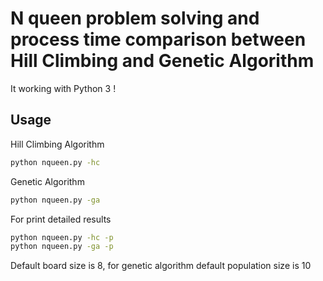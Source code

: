 # N queen problem solving and process time comparison between Hill Climbing and Genetic Algorithm

It working with Python 3 !

## Usage
Hill Climbing Algorithm
```bash
python nqueen.py -hc
```
Genetic Algorithm
```bash
python nqueen.py -ga
```

For print detailed results
```bash
python nqueen.py -hc -p
python nqueen.py -ga -p
```

Default board size is 8, for genetic algorithm default population size is 10

